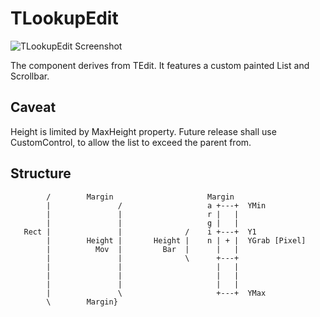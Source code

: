 # TLookupEdit

![TLookupEdit Screenshot](https://github.com/kerm1t/TLookupEdit/blob/master/sample.png)

The component derives from TEdit. It features a custom painted List and Scrollbar.

## Caveat
Height is limited by MaxHeight property.
Future release shall use CustomControl, to allow the list to exceed the parent from.

## Structure


            /        Margin                     Margin
            |               /                   a +---+  YMin
            |               |                   r |   |
            |               |                   g |   |
       Rect |               |              /    i +---+  Y1
            |        Height |       Height |    n | + |  YGrab [Pixel]
            |          Mov  |         Bar  |      |   |
            |               |              \      +---+
            |               |                     |   |
            |               |                     |   |
            |               |                     |   |
            |               \                     +---+  YMax
            \        Margin}

